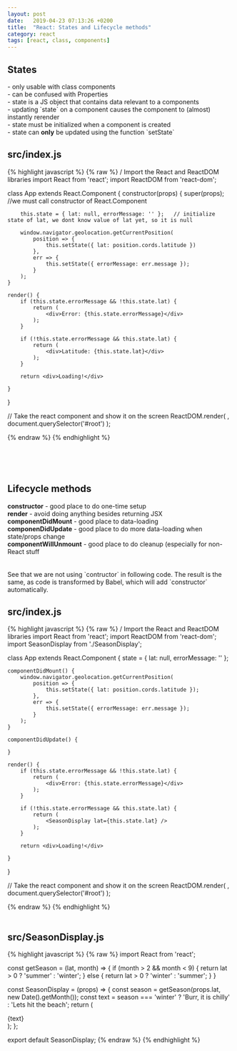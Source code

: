 ```yaml
---
layout: post
date:   2019-04-23 07:13:26 +0200
title:  "React: States and Lifecycle methods"
category: react
tags: [react, class, components]
---
```


<h2>States</h2>
- only usable with class components <br />
- can be confused with Properties <br />
- state is a JS object that contains data relevant to a components <br />
- updating `state` on a component causes the component to (almost) instantly rerender <br />
- state must be initialized when a component is created <br />
- state can <b>only</b> be updated using the function `setState`


<h2>src/index.js</h2>
{% highlight javascript %}
{% raw %}
/ Import the React and ReactDOM libraries
import React from 'react';
import ReactDOM from 'react-dom';

class App extends React.Component {
	constructor(props) {
		super(props);     //we must call constructor of React.Component

		this.state = { lat: null, errorMessage: '' };   // initialize state of lat, we dont know value of lat yet, so it is null

		window.navigator.geolocation.getCurrentPosition(
			position => {
				this.setState({ lat: position.cords.latitude })
			},
			err => {
				this.setState({ errorMessage: err.message });
			}
		);
	}

	render() {
		if (this.state.errorMessage && !this.state.lat) {
			return (
				<div>Error: {this.state.errorMessage}</div>
			);
		}

		if (!this.state.errorMessage && this.state.lat) {
			return (
				<div>Latitude: {this.state.lat}</div>
			);
		}

		return <div>Loading!</div>

	}
}

// Take the react component and show it on the screen
ReactDOM.render(
	<App />,
	document.querySelector('#root')
);


{% endraw %}
{% endhighlight %}

<br /><br /><br />

<h2>Lifecycle methods</h2>
<b>constructor</b> - good place to do one-time setup <br />
<b>render</b> - avoid doing anything besides returning JSX<br />
<b>componentDidMount</b> - good place to data-loading<br />
<b>componenDidUpdate</b> - good place to do more data-loading when state/props change<br />
<b>componentWillUnmount</b> - good place to do cleanup (especially for non-React stuff<br />
	<br /><br />
See that we are not using `contructor` in following code. The result is the same, as code is transformed by Babel, which will add `constructor` automatically.

<h2>src/index.js</h2>
{% highlight javascript %}
{% raw %}
/ Import the React and ReactDOM libraries
import React from 'react';
import ReactDOM from 'react-dom';
import SeasonDisplay from './SeasonDisplay';

class App extends React.Component {
	state = { lat: null, errorMessage: '' };

	componentDidMount() {
		window.navigator.geolocation.getCurrentPosition(
			position => {
				this.setState({ lat: position.cords.latitude });
			},
			err => {
				this.setState({ errorMessage: err.message });
			}
		);
	}

	componentDidUpdate() {

	}

	render() {
		if (this.state.errorMessage && !this.state.lat) {
			return (
				<div>Error: {this.state.errorMessage}</div>
			);
		}

		if (!this.state.errorMessage && this.state.lat) {
			return (
				<SeasonDisplay lat={this.state.lat} />
			);
		}

		return <div>Loading!</div>

	}
}

// Take the react component and show it on the screen
ReactDOM.render(
	<App />,
	document.querySelector('#root')
);

{% endraw %}
{% endhighlight %}
<br /><br />

<h2>src/SeasonDisplay.js</h2>
{% highlight javascript %}
{% raw %}
import React from 'react';

const getSeason = (lat, month) => {
	if (month > 2 && month < 9) {
		return lat > 0 ? 'summer' : 'winter';
	} else {
		return lat > 0 ? 'winter' : 'summer';
 	}
}

const SeasonDisplay = (props) => {
	const season = getSeason(props.lat, new Date().getMonth());
	const text = season === 'winter' ? 'Burr, it is chilly' : 'Lets hit the beach';
	return (
		<div>
			{text}
		</div>
	);
};

export default SeasonDisplay;
{% endraw %}
{% endhighlight %}

